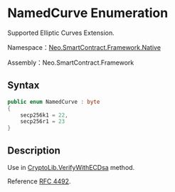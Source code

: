 # NamedCurve Enumeration

Supported Elliptic Curves Extension.

Namespace：[Neo.SmartContract.Framework.Native](../native.md)

Assembly：Neo.SmartContract.Framework

## Syntax

```c#
public enum NamedCurve : byte
{
    secp256k1 = 22,
    secp256r1 = 23
}
```

## Description

Use in [CryptoLib.VerifyWithECDsa](CryptoLib/VerifyWithECDsa.md) method.

Reference [RFC 4492](https://tools.ietf.org/html/rfc4492#section-5.1.1).

